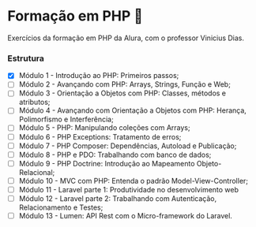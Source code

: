# Formação em PHP :elephant:
Exercícios da formação em PHP da Alura, com o professor Vinicius Dias.

### Estrutura
- [X] Módulo 1 - Introdução ao PHP: Primeiros passos;
- [ ] Módulo 2 - Avançando com PHP: Arrays, Strings, Função e Web;
- [ ] Módulo 3 - Orientação a Objetos com PHP: Classes, métodos e atributos;
- [ ] Módulo 4 - Avançando com Orientação a Objetos com PHP: Herança, Polimorfismo e Interferência;
- [ ] Módulo 5 - PHP: Manipulando coleções com Arrays;
- [ ] Módulo 6 - PHP Exceptions: Tratamento de erros;
- [ ] Módulo 7 - PHP Composer: Dependências, Autoload e Publicação;
- [ ] Módulo 8 - PHP e PDO: Trabalhando com banco de dados;
- [ ] Módulo 9 - PHP Doctrine: Introdução ao Mapeamento Objeto-Relacional;
- [ ] Módulo 10 - MVC com PHP: Entenda o padrão Model-View-Controller;
- [ ] Módulo 11 - Laravel parte 1: Produtividade no desenvolvimento web
- [ ] Módulo 12 - Laravel parte 2: Trabalhando com Autenticação, Relacionamento e Testes;
- [ ] Módulo 13 - Lumen: API Rest com o Micro-framework do Laravel.